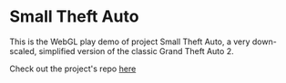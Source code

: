 # Small Theft Auto
This is the WebGL play demo of project Small Theft Auto, a very down-scaled, simplified version of the classic Grand Theft Auto 2.

Check out the project's repo [here](https://github.com/forsbergsskola-se/gp21-1018-unity-introduction-smalltheftauto-train-in-vain/tree/main/projects/SmallTheftAuto)
